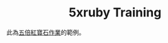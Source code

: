 <h1 align="center">
  5xruby Training 
</h1>

此為[五倍紅寶石作業](https://github.com/5xRuby/5xtraining/blob/master/frontend.md)的範例。
